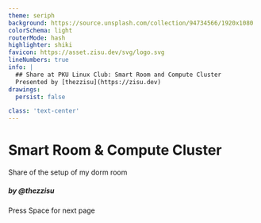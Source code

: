 ```yaml
---
theme: seriph
background: https://source.unsplash.com/collection/94734566/1920x1080
colorSchema: light
routerMode: hash
highlighter: shiki
favicon: https://asset.zisu.dev/svg/logo.svg
lineNumbers: true
info: |
  ## Share at PKU Linux Club: Smart Room and Compute Cluster
  Presented by [thezzisu](https://zisu.dev)
drawings:
  persist: false

class: 'text-center'
---
```


# Smart Room & Compute Cluster

Share of the setup of my dorm room

##### by @thezzisu

<div class="pt-12">
  <span @click="$slidev.nav.next" class="px-2 py-1 rounded cursor-pointer" hover="bg-white bg-opacity-10">
    Press Space for next page <carbon:arrow-right class="inline"/>
  </span>
</div>

<div class="abs-br m-6 flex gap-2">
  <a href="https://github.com/thezzisu-slides/pku-linux-club-smart-room" target="_blank" alt="GitHub"
    class="text-xl icon-btn opacity-50 !border-none !hover:text-white">
    <carbon-logo-github />
  </a>
</div>

<!-- -->
